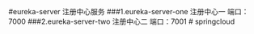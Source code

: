 #eureka-server 注册中心服务
###1.eureka-server-one 注册中心一
端口：7000
###2.eureka-server-two 注册中心二
端口：7001
#   s p r i n g c l o u d  
 